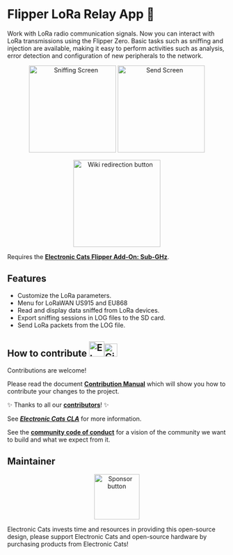 # Flipper LoRa Relay App :dolphin:

Work with LoRa radio communication signals. Now you can interact with LoRa transmissions using the Flipper Zero. Basic tasks such as sniffing and injection are available, making it easy to perform activities such as analysis, error detection and configuration of new peripherals to the network.

<p align="center">
 <img src="https://github.com/ElectronicCats/flipper-SX1262-LoRa/blob/main/assets/start_sniff.png" alt="Sniffing Screen" height=200 />
 <img src="https://github.com/ElectronicCats/flipper-SX1262-LoRa/blob/main/assets/lora_tx.png" alt="Send Screen" height=200 />
</p>

<p align=center>
 <a href="https://github.com/ElectronicCats/flipper-SX1262-LoRa/wiki">
  <img src="https://github.com/ElectronicCats/flipper-SX1262-LoRa/blob/main/assets/ec_wki_button.png" alt="Wiki redirection button" width=200 />
 </a>
</p>

Requires the [**Electronic Cats Flipper Add-On: Sub-GHz**](https://electroniccats.com/store/flipper-add-on-subghz/).

## Features

* Customize the LoRa parameters.
* Menu for LoRaWAN US915 and EU868
* Read and display data sniffed from LoRa devices.
   <!-- * Hexadecimal or Normal data output format selector -->
* Export sniffing sessions in LOG files to the SD card.
* Send LoRa packets from the LOG file.
  <!-- * Saves the recent packet structures, then allows you to modify & inject them again -->

## How to contribute <img src="https://electroniccats.com/wp-content/uploads/2018/01/fav.png" alt="Electronic Cats Logo" height="35"/><img src="https://raw.githubusercontent.com/gist/ManulMax/2d20af60d709805c55fd784ca7cba4b9/raw/bcfeac7604f674ace63623106eb8bb8471d844a6/github.gif" alt="GitHub Logo" height="30"/>

Contributions are welcome!

Please read the document [**Contribution Manual**](https://github.com/ElectronicCats/electroniccats-cla/blob/main/electroniccats-contribution-manual.md)  which will show you how to contribute your changes to the project.

✨ Thanks to all our [**contributors**](https://github.com/ElectronicCats/flipper-SX1262-LoRa/graphs/contributors)! ✨

See [**_Electronic Cats CLA_**](https://github.com/ElectronicCats/electroniccats-cla/blob/main/electroniccats-cla.md) for more information.

See the  [**community code of conduct**](https://github.com/ElectronicCats/electroniccats-cla/blob/main/electroniccats-community-code-of-conduct.md) for a vision of the community we want to build and what we expect from it.

## Maintainer

<p align="center">
 <a href="https://github.com/sponsors/ElectronicCats">
  <img src="https://electroniccats.com/wp-content/uploads/2020/07/Badge_GHS.png" alt="Sponsor button" height="104" />
 </a>
</p>

Electronic Cats invests time and resources in providing this open-source design, please support Electronic Cats and open-source hardware by purchasing products from Electronic Cats!
